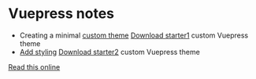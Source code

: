 # Vuepress notes

* Creating a minimal [custom theme](custom1.md) [Download starter1](https://github.com/tomcam/vuepress-theme-starter1) custom Vuepress theme
* [Add styling](custom2.md) [Download starter2](https://github.com/tomcam/vuepress-theme-starter2) custom Vuepress theme

[Read this online](https://tomcam.github.io/vuepress.github.io)
